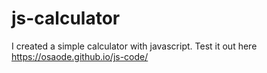 # js-calculator
I created a simple calculator with javascript.
Test it out here https://osaode.github.io/js-code/
